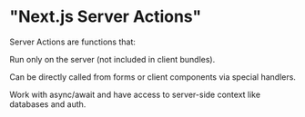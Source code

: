 # "Next.js Server Actions"

Server Actions are functions that:

Run only on the server (not included in client bundles).

Can be directly called from forms or client components via special handlers.

Work with async/await and have access to server-side context like databases and auth.